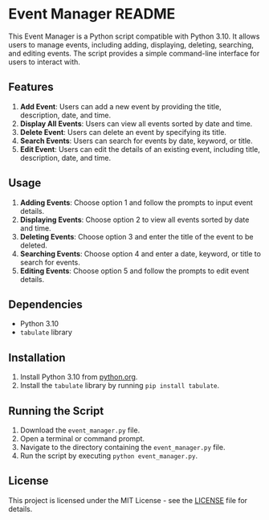 # Event Manager README

This Event Manager is a Python script compatible with Python 3.10. It allows users to manage events, including adding, displaying, deleting, searching, and editing events. The script provides a simple command-line interface for users to interact with.

## Features

1. **Add Event**: Users can add a new event by providing the title, description, date, and time.
2. **Display All Events**: Users can view all events sorted by date and time.
3. **Delete Event**: Users can delete an event by specifying its title.
4. **Search Events**: Users can search for events by date, keyword, or title.
5. **Edit Event**: Users can edit the details of an existing event, including title, description, date, and time.

## Usage

1. **Adding Events**: Choose option 1 and follow the prompts to input event details.
2. **Displaying Events**: Choose option 2 to view all events sorted by date and time.
3. **Deleting Events**: Choose option 3 and enter the title of the event to be deleted.
4. **Searching Events**: Choose option 4 and enter a date, keyword, or title to search for events.
5. **Editing Events**: Choose option 5 and follow the prompts to edit event details.

## Dependencies

- Python 3.10
- `tabulate` library

## Installation

1. Install Python 3.10 from [python.org](https://www.python.org/downloads/).
2. Install the `tabulate` library by running `pip install tabulate`.

## Running the Script

1. Download the `event_manager.py` file.
2. Open a terminal or command prompt.
3. Navigate to the directory containing the `event_manager.py` file.
4. Run the script by executing `python event_manager.py`.

## License

This project is licensed under the MIT License - see the [LICENSE](LICENSE) file for details.
